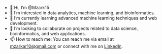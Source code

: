 - 👋 Hi, I’m @Mzark15
- 👀 I’m interested in data analytics, machine learning, and bioinformatics.
- 🌱 I’m currently learning advanced machine learning techniques and web development.
- 💞️ I’m looking to collaborate on projects related to data science, bioinformatics, and web applications.
- 📫 How to reach me: You can reach me via email at mzarkar10@gmail.com or connect with me on [LinkedIn](https://linkedin.com/in/mayur-zarkar-3675832b2).
